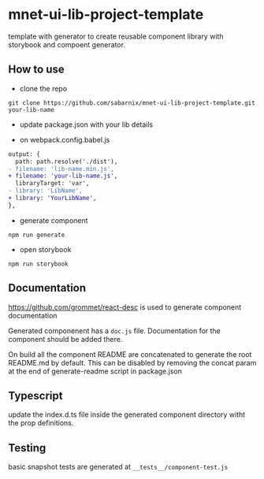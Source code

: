 # mnet-ui-lib-project-template

template with generator to create reusable component library with storybook and compoent generator.

## How to use

- clone the repo

```
git clone https://github.com/sabarnix/mnet-ui-lib-project-template.git your-lib-name
```

- update package.json with your lib details

- on webpack.config.babel.js

```diff
output: {
  path: path.resolve('./dist'),
- filename: 'lib-name.min.js',
+ filename: 'your-lib-name.js',
  libraryTarget: 'var',
- library: 'LibName',
+ library: 'YourLibName',
},

```

- generate component

```
npm run generate
```

- open storybook

```
npm run storybook
```

## Documentation

https://github.com/grommet/react-desc is used to generate component documentation

Generated componenent has a `doc.js` file. Documentation for the component should be added there.

On build all the component README are concatenated to generate the root README.md by default. This can be disabled by removing the concat param at the end of generate-readme script in package.json

## Typescript

update the index.d.ts file inside the generated component directory witht the prop definitions.

## Testing

basic snapshot tests are generated at ```__tests__/component-test.js```
